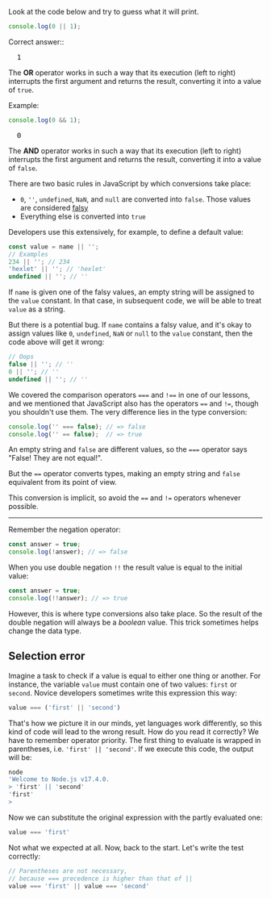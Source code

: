 
Look at the code below and try to guess what it will print.

```javascript
console.log(0 || 1);
```

Correct answer::

<pre class='hexlet-basics-output'>
  1
</pre>

The **OR** operator works in such a way that its execution (left to right) interrupts the first argument and returns the result, converting it into a value of `true`.

Example:

```javascript
console.log(0 && 1);
```

<pre class='hexlet-basics-output'>
  0
</pre>

The **AND** operator works in such a way that its execution (left to right) interrupts the first argument and returns the result, converting it into a value of `false`.

There are two basic rules in JavaScript by which conversions take place:

* `0`, `''`, `undefined`, `NaN`, and `null` are converted into `false`. Those values are considered [falsy](https://developer.mozilla.org/en-US/docs/Glossary/Falsy)
* Everything else is converted into `true`

Developers use this extensively, for example, to define a default value:

```javascript
const value = name || '';
// Examples
234 || ''; // 234
'hexlet' || ''; // 'hexlet'
undefined || ''; // ''
```

If `name` is given one of the falsy values, an empty string will be assigned to the `value` constant. In that case, in subsequent code, we will be able to treat `value` as a string.

But there is a potential bug. If `name` contains a falsy value, and it's okay to assign values like `0`, `undefined`, `NaN` or `null` to the `value` constant, then the code above will get it wrong:

```javascript
// Oops
false || ''; // ''
0 || ''; // ''
undefined || ''; // ''
```

We covered the comparison operators `===` and `!==` in one of our lessons, and we mentioned that JavaScript also has the operators `==` and `!=`, though you shouldn't use them. The very difference lies in the type conversion:

```javascript
console.log('' === false); // => false
console.log('' == false);  // => true
```

An empty string and `false` are different values, so the `===` operator says "False! They are not equal!".

But the `==` operator converts types, making an empty string and `false` equivalent from its point of view.

This conversion is implicit, so avoid the `==` and `!=` operators whenever possible.

---

Remember the negation operator:

```javascript
const answer = true;
console.log(!answer); // => false
```

When you use double negation `!!` the result value is equal to the initial value:

```javascript
const answer = true;
console.log(!!answer); // => true
```

However, this is where type conversions also take place. So the result of the double negation will always be a _boolean_ value. This trick sometimes helps change the data type.

## Selection error

Imagine a task to check if a value is equal to either one thing or another. For instance, the variable `value` must contain one of two values: `first` or `second`. Novice developers sometimes write this expression this way:

```javascript
value === ('first' || 'second')
```

That's how we picture it in our minds, yet languages work differently, so this kind of code will lead to the wrong result. How do you read it correctly? We have to remember operator priority. The first thing to evaluate is wrapped in parentheses, i.e. `'first' || 'second'`. If we execute this code, the output will be:

```bash
node
'Welcome to Node.js v17.4.0.
> 'first' || 'second'
'first'
>
```

Now we can substitute the original expression with the partly evaluated one:

```javascript
value === 'first'
```

Not what we expected at all. Now, back to the start. Let's write the test correctly:

```javascript
// Parentheses are not necessary,
// because === precedence is higher than that of ||
value === 'first' || value === 'second'
```
